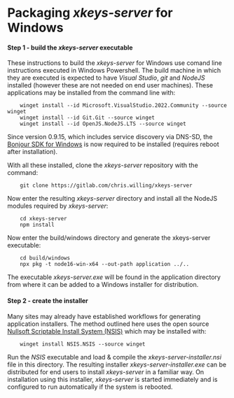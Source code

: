 # Packaging _xkeys-server_ for Windows

#### Step 1 - build the _xkeys-server_ executable

These instructions to build the _xkeys-server_ for Windows use comand line instructions executed in Windows Powershell. The build machine in which they are executed is expected to have _Visual Studio_, _git_  and _NodeJS_ installed (however these are not needed on end user machines). These applications may be installed from the command line with:
```
    winget install --id Microsoft.VisualStudio.2022.Community --source winget
    winget install --id Git.Git --source winget
    winget install --id OpenJS.NodeJS.LTS --source winget
```
Since version 0.9.15, which includes service discovery via DNS-SD, the [Bonjour SDK for Windows](https://developer.apple.com/download/all/?q=Bonjour%20SDK%20for%20Windows) is now required to be installed (requires reboot after installation).

With all these installed, clone the _xkeys-server_ repository with the command:
```
    git clone https://gitlab.com/chris.willing/xkeys-server
```
Now enter the resulting _xkeys-server_ directory and install all the NodeJS modules required by _xkeys-server_:
```
    cd xkeys-server
    npm install
```
Now enter the build/windows directory and generate the xkeys-server executable:
```
    cd build/windows
    npx pkg -t node16-win-x64 --out-path application ../..
```
The executable _xkeys-server.exe_ will be found in the application directory from where it can be added to a Windows installer for distribution.

#### Step 2 - create the installer

Many sites may already have established workflows for generating application installers. The method outlined here uses the open source [Nullsoft Scriptable Install System (NSIS)](https://nsis.sourceforge.io) which may be installed with:
```
    winget install NSIS.NSIS --source winget
```
Run the _NSIS_ executable and load & compile the _xkeys-server-installer.nsi_ file in this directory. The resulting installer _xkeys-server-installer.exe_ can be distributed for end users to install _xkeys-server_ in a familiar way. On installation using this installer, _xkeys-server_ is started immediately and is configured to run automatically if the system is rebooted.

